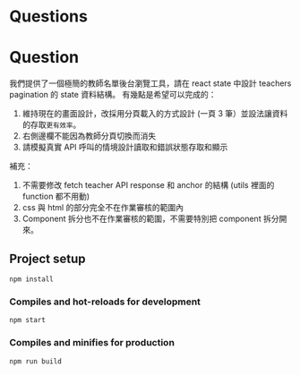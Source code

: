 # Questions

# Question

我們提供了一個極簡的教師名單後台瀏覽工具，請在 react state 中設計 teachers pagination 的 state 資料結構。
有幾點是希望可以完成的：

1. 維持現在的畫面設計，改採用分頁載入的方式設計 (一頁 3 筆）並設法讓資料的存取`更有效率`。
1. 右側邊欄不能因為教師分頁切換而消失
1. 請模擬真實 API 呼叫的情境設計讀取和錯誤狀態存取和顯示

補充：

1. 不需要修改 fetch teacher API response 和 anchor 的結構 (utils 裡面的 function 都不用動)
1. css 與 html 的部分完全不在作業審核的範圍內
1. Component 拆分也不在作業審核的範圍，不需要特別把 component 拆分開來。

## Project setup

```
npm install
```

### Compiles and hot-reloads for development

```
npm start
```

### Compiles and minifies for production

```
npm run build
```
